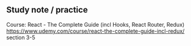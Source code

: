## Study note / practice

Course: React - The Complete Guide (incl Hooks, React Router, Redux)
https://www.udemy.com/course/react-the-complete-guide-incl-redux/
section 3-5
